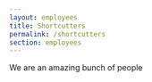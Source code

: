 ```yaml
---
layout: employees
title: Shortcutters
permalink: /shortcutters
section: employees
---
```


We are an amazing bunch of people
